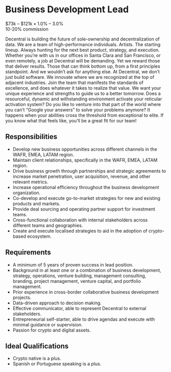 # Business Development Lead

$73k – $121k • 1.0% – 3.0%  
10-20% commission

Decentral is building the future of sole-ownership and decentralization of data.
We are a team of high-performance individuals. Artists. The starting lineup. Always hunting for the next best product, strategy, and execution. Whether you’re with us in our offices in Santa Clara and San Francisco, or even remotely, a job at Decentral will be demanding. Yet we reward those that deliver results. Those that can think bottom up, from a first principles standpoint. And we wouldn’t ask for anything else.
At Decentral, we don’t just build software. We innovate where we are recognized at the top of adjacent industries. Join the team that manifests the standards of excellence, and does whatever it takes to realize that value. We want your unique experience and strengths to guide us to a better tomorrow.
Does a resourceful, dynamic and withstanding environment activate your reticular activation system? Do you like to venture into that part of the world where you can’t “Google your answers” to solve your problems anymore? It happens when your abilities cross the threshold from exceptional to elite. If you know what that feels like, you’ll be a great fit for our team!

## Responsibilities

* Develop new business opportunities across different channels in the WAFR, EMEA, LATAM region.
* Maintain client relationships, specifically in the WAFR, EMEA, LATAM region.
* Drive business growth through partnerships and strategic agreements to increase market penetration, user acquisition, revenue, and other relevant metrics.
* Increase operational efficiency throughout the business development organization.
* Co-develop and execute go-to-market strategies for new and existing products and markets.
* Provide deal sourcing and operating partner support for investment teams.
* Cross-functional collaboration with internal stakeholders across different teams and geographies.
* Create and execute localised strategies to aid in the adoption of crypto-based ecosystem.

## Requirements

* A minimum of 5 years of proven success in lead position.
* Background in at least one or a combination of business development, strategy, operations, venture building, management consulting, branding, project management, venture capital, and portfolio management.
* Prior experience in cross-border collaborative business development projects.
* Data-driven approach to decision making.
* Effective communicator, able to represent Decentral to external stakeholders.
* Entrepreneurial self-starter, able to drive agendas and execute with minimal guidance or supervision.
* Passion for crypto and digital assets.

## Ideal Qualifications

* Crypto native is a plus.
* Spanish or Portuguese speaking is a plus.
